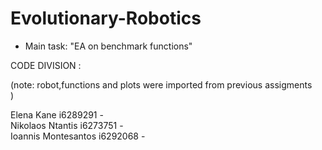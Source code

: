 # Evolutionary-Robotics

* Main task: "EA on benchmark functions"

CODE DIVISION :</br>

(note: robot,functions and plots were imported from previous assigments </br>)

Elena Kane i6289291 - </br>
Nikolaos Ntantis i6273751 - </br>
Ioannis Montesantos i6292068 - 
